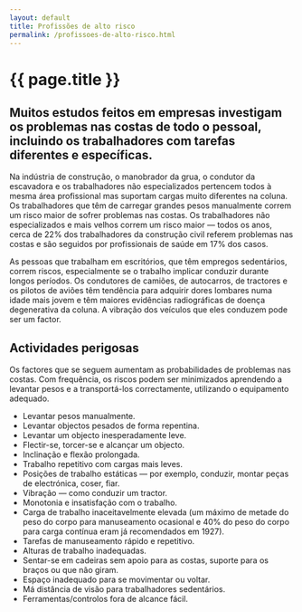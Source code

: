 ```yaml
---
layout: default
title: Profissões de alto risco
permalink: /profissoes-de-alto-risco.html
---
```


# {{ page.title }}

## Muitos estudos feitos em empresas investigam os problemas nas costas de todo o pessoal, incluindo os trabalhadores com tarefas diferentes e específicas.

Na indústria de construção, o manobrador da grua, o condutor da escavadora e os trabalhadores não especializados pertencem todos à mesma área profissional mas suportam cargas muito diferentes na coluna. Os trabalhadores que têm de carregar grandes pesos manualmente correm um risco maior de sofrer problemas nas costas. Os trabalhadores não especializados e mais velhos correm um risco maior — todos os anos, cerca de 22% dos trabalhadores da construção civil referem problemas nas costas e são seguidos por profissionais de saúde em 17% dos casos.

As pessoas que trabalham em escritórios, que têm empregos sedentários, correm riscos, especialmente se o trabalho implicar conduzir durante longos períodos. Os condutores de camiões, de autocarros, de tractores e os pilotos de aviões têm tendência para adquirir dores lombares numa idade mais jovem e têm maiores evidências radiográficas de doença degenerativa da coluna. A vibração dos veículos que eles conduzem pode ser um factor.

## Actividades perigosas

Os factores que se seguem aumentam as probabilidades de problemas nas costas. Com frequência, os riscos podem ser minimizados aprendendo a levantar pesos e a transportá-los correctamente, utilizando o equipamento adequado.

* Levantar pesos manualmente.
* Levantar objectos pesados de forma repentina.
* Levantar um objecto inesperadamente leve.
* Flectir-se, torcer-se e alcançar um objecto.
* Inclinação e flexão prolongada.
* Trabalho repetitivo com cargas mais leves.
* Posições de trabalho estáticas — por exemplo, conduzir, montar peças de electrónica, coser, fiar.
* Vibração — como conduzir um tractor.
* Monotonia e insatisfação com o trabalho.
* Carga de trabalho inaceitavelmente elevada (um máximo de metade do peso do corpo para manuseamento ocasional e 40% do peso do corpo para carga contínua eram já recomendados em 1927).
* Tarefas de manuseamento rápido e repetitivo.
* Alturas de trabalho inadequadas.
* Sentar-se em cadeiras sem apoio para as costas, suporte para os braços ou que não giram.
* Espaço inadequado para se movimentar ou voltar.
* Má distância de visão para trabalhadores sedentários.
* Ferramentas/controlos fora de alcance fácil.
